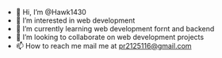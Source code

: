 - 👋 Hi, I’m @Hawk1430
- 👀 I’m interested in web development
- 🌱 I’m currently learning web development fornt and backend
- 💞️ I’m looking to collaborate on web development projects
- 📫 How to reach me mail me at pr2125116@gmail.com

<!---
Hawk1430/Hawk1430 is a ✨ special ✨ repository because its `README.md` (this file) appears on your GitHub profile.
You can click the Preview link to take a look at your changes.
--->
